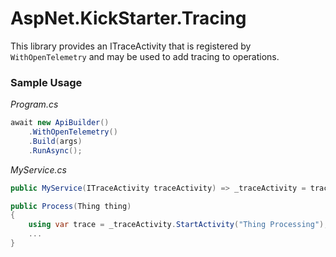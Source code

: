 # AspNet.KickStarter.Tracing

This library provides an ITraceActivity that is registered by `WithOpenTelemetry` and may be used to add tracing to operations.

### Sample Usage

*Program.cs*
```csharp
await new ApiBuilder()
    .WithOpenTelemetry()
    .Build(args)
    .RunAsync();
```

*MyService.cs*
```csharp
public MyService(ITraceActivity traceActivity) => _traceActivity = traceActivity;

public Process(Thing thing)
{
    using var trace = _traceActivity.StartActivity("Thing Processing");
    ...
}
```
